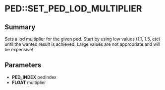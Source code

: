 # PED::SET_PED_LOD_MULTIPLIER

## Summary
Sets a lod multiplier for the given ped. Start by using low values (1.1, 1.5, etc) until the wanted result is achieved. Large values are not appropriate and will be expensive!

## Parameters
* **PED_INDEX** pedIndex
* **FLOAT** multiplier